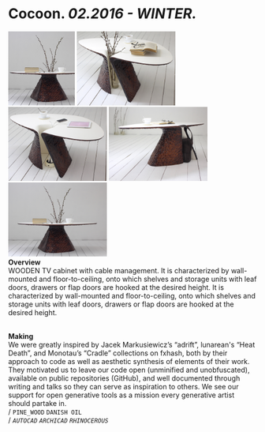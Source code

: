 
# Cocoon. _02.2016 - WINTER._  
<a href="https://ewwgene.github.io/projects/Cocoon/000.jpg"><img src="/projects/Cocoon/000.jpg" height="150"></a> <a href="https://ewwgene.github.io/projects/Cocoon/001.jpg"><img src="/projects/Cocoon/001.jpg" height="150"></a> <a href="https://ewwgene.github.io/projects/Cocoon/002.jpg"><img src="/projects/Cocoon/002.jpg" height="150"></a> <a href="https://ewwgene.github.io/projects/Cocoon/003.jpg"><img src="/projects/Cocoon/003.jpg" height="150"></a> <a href="https://ewwgene.github.io/projects/Cocoon/999.jpg"><img src="/projects/Cocoon/999.jpg" height="150"></a>   
**Overview**  
WOODEN TV cabinet with cable management. It is characterized by wall-mounted and floor-to-ceiling, onto which shelves and storage units with leaf doors, drawers or flap doors are hooked at the desired height. It is characterized by wall-mounted and floor-to-ceiling, onto which shelves and storage units with leaf doors, drawers or flap doors are hooked at the desired height.  
<br>
  
**Making**  
We were greatly inspired by Jacek Markusiewicz’s “adrift”, lunarean's “Heat Death”, and Monotau’s “Cradle” collections on fxhash, both by their approach to code as well as aesthetic synthesis of elements of their work. They motivated us to leave our code open (unminified and unobfuscated), available on public repositories (GitHub), and well documented through writing and talks so they can serve as inspiration to others. We see our support for open generative tools as a mission every generative artist should partake in.  
/
`PINE_WOOD` `DANISH OIL`   
/
_`AUTOCAD`_ _`ARCHICAD`_ _`RHINOCEROUS`_   
<br>

